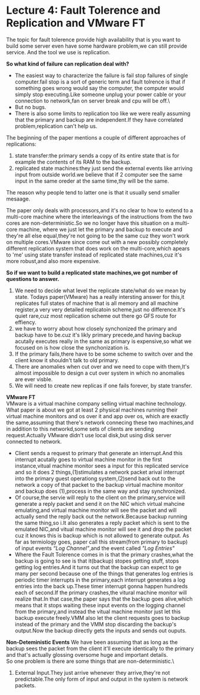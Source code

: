 # Lecture 4: Fault Tolerence and Replication and VMware FT
The topic for fault tolerence provide high availability that is you want to build some server even have some hardware problem,we can still provide service.
And the tool we use is replication.

**So what kind of failure can replication deal with?**
* The easiest way to characterize the failure is fail stop failures of single computer.fail stop is a sort of generic term and fault tolrence is that if something goes wrong would say the computer,
the computer would simply stop executing.Like someone unplug your power cable or your connection to network,fan on server break and cpu will be off.\
* But no bugs.
* There is also some limits to replication too like we were really assuming that the primary and backup are independent.If they have correlated problem,replication can't help us.


The beginning of the paper mentions a couple of different approaches of replications:
1. state transfer:the primary sends a copy of its entire state that is for example the contents of its RAM to the backup.
2. replicated state machines:they just send the external events like arriving input from outside world.we believe that if 2 computer see the same input in the same oreder at the same time,thy will be the same.

The reason why people tend to latter one is that it usually send smaller mesaage.

The paper only deals with processors,and it's no clear to how to extend to a multi-core machine where the interleavings of the instructions from the two cores are non-deterministic.So we no longer have this situation on a multi-core machine, where we just let the primary and backup to execute and they're all else equal,they're not going to be the same cuz they won't work on multiple cores.VMware since come out with a new possibly completely different replication system that does work on the multi-core,which apears to 'me' using state transfer instead of replicated state machines,cuz it's more robust,and also more expensive.

**So if we want to build a replicated state machines,we got number of questions to answer.**
1. We need to decide what level the replicate state/what do we mean by state. Todays paper(VMware) has a really intersting answer for this,it replicates full states of machine that is all memory and all machine register,a very very detailed replicatoin scheme,just no difference.It's quiet rare,cuz most replication scheme out there go GFS route for effiency.
2. we have to worry about how closely synchonized the primary and backup have to be.cuz it's likly primary precede,and having backup acutally executes really in the same as primary is expensive,so what we focused on is how close the synchonization is.
3. If the primary fails,there have to be some scheme to switch over and the client know it shouldn't talk to old primary.
4. There are anomalies when cut over and we need to cope with them,It's almost impossible to design a cut over system in which no anomalies are ever visble.
5. We will need to create new replicas if one fails forever, by state transfer.

**VMware FT**\
VMware is a virtual machine company selling virtual machine technology.
What paper is about we got at least 2 physical machines running their virtual machine monitors and os over it and app over os, which are exactly the same,assuming that there's network connecing these two machines,and in addition to this networkd,some sets of clients are sending request.Actually VMware didn't use local disk,but using disk server connected to network.

* Client sends a request to primary that generate an interrupt.And this interrupt acutally goes to virtual machine monitor in the first instance,vitual machine monitor sees a input for this replicated service and so it does 2 things,(1)stimulates a network packet arival interrupt into the primary guest operationg system,(2)send back out to the network a copy of that packet to the backup virtual machine monitor and backup does (1),process in the same way and stay synchronized.
* Of course,the servie will reply to the client on the primary,service will generate a reply packet and send it on the NIC which virtual mahcine emulating,and virtual machine monitor will see the packet and will actually send the reply back out the network.Because backup running the same thing,so i.It also generates a reply packet which is sent to the emulated NIC,and vitual machine monitor will see it and drop the packet cuz it knows this is backup which is not allowed to generate output.
As far as termiology goes, paper call this stream(from primary to backup) of input events *“Log Channel”*,and the event called *"Log Entries"*
* Where the Fault Tolerence comes in is that the primary crashes,what the backup is going to see is that it(backup) stopes getting stuff, stops getting log entries.And it turns out that the backup can expect to ge many per second because one of the things that generates log entries is periodic timer interrupts in the primary,each interrupt generates a log entries into the back up.These timer interrupt gonna happen hundreds each of second.If the primary crashes,the vitural machine monitor will realize that.In that case,the paper says that the backup goes alive,which means that it stops waiting these input events on the logging channel from the primary,and instead the vitual machine monitor just let this backup execute freely.VMM also let the client requests goes to backup instead of the primary and the VMM stop discarding the backup's output.Now the backup directly gets the inputs and sends out ouputs.

**Non-Deteministic Events**
We have been assuming that as long as the backup sees the packet from the client it'll execute identically to the primary and that's actually glossing oversome huge and important details.\
So one problem is there are some things that are non-deterministic.\
1. External Input.They just arrive whenever they arrive,they're not predictable.The only form of input and output in the system is network packets.















